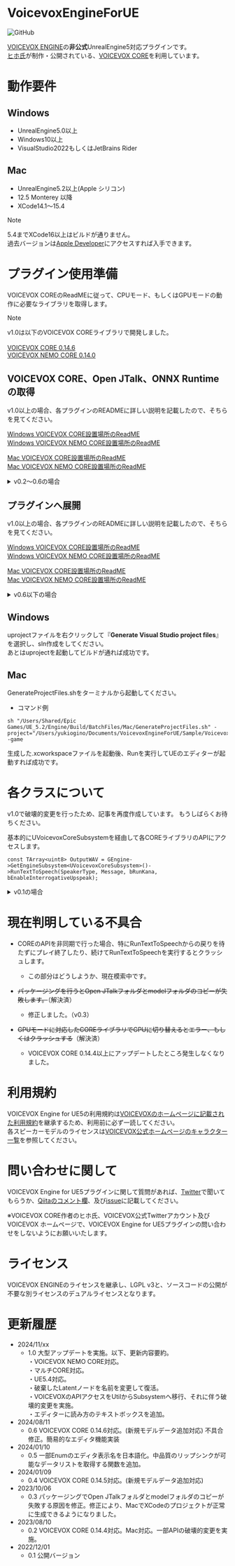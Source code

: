 # VoicevoxEngineForUE

![GitHub](https://img.shields.io/github/license/y-chan/node-voicevox-engine)

[VOICEVOX ENGINE](https://github.com/VOICEVOX/voicevox_engine)の**非公式**UnrealEngine5対応プラグインです。<br/>
[ヒホ氏](https://github.com/Hiroshiba)が制作・公開されている、[VOICEVOX CORE](https://github.com/VOICEVOX/voicevox_core)を利用しています。

# 動作要件

## Windows

* UnrealEngine5.0以上
* Windows10以上
* VisualStudio2022もしくはJetBrains Rider

## Mac

* UnrealEngine5.2以上(Apple シリコン)
* 12.5 Monterey 以降
* XCode14.1～15.4

> [!NOTE]
> 5.4までXCode16以上はビルドが通りません。<br/>
> 過去バージョンは[Apple Developer](https://developer.apple.com/jp/xcode/resources/)にアクセスすれば入手できます。<br/>

# プラグイン使用準備

VOICEVOX COREのReadMEに従って、CPUモード、もしくはGPUモードの動作に必要なライブラリを取得します。

> [!NOTE]
> v1.0は以下のVOICEVOX COREライブラリで開発しました。<br/><br/>
> [VOICEVOX CORE 0.14.6](https://github.com/VOICEVOX/voicevox_core/releases/tag/0.14.6)<br/>
> [VOICEVOX NEMO CORE 0.14.0](https://github.com/VOICEVOX/voicevox_nemo_core/releases/tag/0.14.0)<br/>

## VOICEVOX CORE、Open JTalk、ONNX Runtimeの取得

v1.0以上の場合、各プラグインのREADMEに詳しい説明を記載したので、そちらを見てください。

[Windows VOICEVOX CORE設置場所のReadME](https://github.com/YuukiOgino/VoicevoxEngineForUE/blob/main/Plugins/VoicevoxNativeCore/Source/ThirdParty/VoicevoxCore/x64/README.md)<br/>
[Windows VOICEVOX NEMO CORE設置場所のReadME](https://github.com/YuukiOgino/VoicevoxEngineForUE/blob/main/Plugins/VoicevoxNativeCoreNemo/Source/ThirdParty/VoicevoxCore/x64/README.md)
 
[Mac VOICEVOX CORE設置場所のReadME](https://github.com/YuukiOgino/VoicevoxEngineForUE/blob/main/Plugins/VoicevoxNativeCore/Source/ThirdParty/VoicevoxCore/osx/README.md)<br/>
[Mac VOICEVOX NEMO CORE設置場所のReadME](https://github.com/YuukiOgino/VoicevoxEngineForUE/blob/main/Plugins/VoicevoxNativeCoreNemo/Source/ThirdParty/VoicevoxCore/osx/README.md)

<details>
<summary>v0.2～0.6の場合</summary>
  
[VOICEVOX COREライブラリ](https://github.com/VOICEVOX/voicevox_core)を取得、適当なフォルダに展開してください。<br/>

※v0.6は[VOICEVOX CORE 0.14.6](https://github.com/VOICEVOX/voicevox_core/releases/tag/0.14.6)を元に開発しました。

次に[Open JTalk から配布されている辞書ファイル](https://sourceforge.net/projects/open-jtalk/files/Dictionary/open_jtalk_dic-1.11/open_jtalk_dic_utf_8-1.11.tar.gz/download?use_mirror=jaist) をダウンロードして、上記コアライブラリを展開したディレクトリに展開してください。

VOICEVOX CORE 0.14.6はONNX Runtimeが含まれているため、別途ダウンロードする必要はありません。<br/>
※MacはONNX Runtimeは不要です。

<details>
<summary>v0.1の場合</summary>
  
  v0.1は[VOICEVOX CORE 0.13.2](https://github.com/VOICEVOX/voicevox_core/releases/tag/0.13.2)を元に開発しました。
  
  v0.1で使用するVOICEVOX CORE 0.13.2はONNX Runtimeが同梱されていません。<br/>
  [ONNX Runtime](https://github.com/microsoft/onnxruntime/releases/tag/v1.13.1)をダウンロード、上記コアライブラリを展開したディレクトリに展開してください。
</details> 

</details> 

## プラグインへ展開

v1.0以上の場合、各プラグインのREADMEに詳しい説明を記載したので、そちらを見てください。

[Windows VOICEVOX CORE設置場所のReadME](https://github.com/YuukiOgino/VoicevoxEngineForUE/blob/main/Plugins/VoicevoxNativeCore/Source/ThirdParty/VoicevoxCore/x64/README.md)<br/>
[Windows VOICEVOX NEMO CORE設置場所のReadME](https://github.com/YuukiOgino/VoicevoxEngineForUE/blob/main/Plugins/VoicevoxNativeCoreNemo/Source/ThirdParty/VoicevoxCore/x64/README.md)
 
[Mac VOICEVOX CORE設置場所のReadME](https://github.com/YuukiOgino/VoicevoxEngineForUE/blob/main/Plugins/VoicevoxNativeCore/Source/ThirdParty/VoicevoxCore/osx/README.md)<br/>
[Mac VOICEVOX NEMO CORE設置場所のReadME](https://github.com/YuukiOgino/VoicevoxEngineForUE/blob/main/Plugins/VoicevoxNativeCoreNemo/Source/ThirdParty/VoicevoxCore/osx/README.md)

<details>
<summary>v0.6以下の場合</summary>

展開したCOREライブラリを、以下のフォルダに配置してください。

* Windows

```
Plugins\VoicevoxEngine\Source\ThirdParty\VoicevoxCore\x64
```

* Mac

```
Plugins\VoicevoxEngine\Source\ThirdParty\VoicevoxCore\osx
```

<br/>
※格納例（v0.2以降）<br/>

![image](https://github.com/YuukiOgino/VoicevoxEngineForUE/assets/10606646/f1642b28-a431-4b68-96c7-f36c08cab38b)

<details>
<summary>v0.1の場合</summary>

```
Plugins\VoicevoxEngine\Source\ThirdParty\VoicevoxCore\x64\VoicevoxCore  
```    
※格納例（v0.1）  
  
![image.png](https://qiita-image-store.s3.ap-northeast-1.amazonaws.com/0/104377/33be4503-896f-3d38-d27c-0ce3cab73ea4.png)
</details> 

上記COREライブラリ展開済みのPluginフォルダを、プロジェクトフォルダに配置してください。

</details> 

## Windows

uprojectファイルを右クリックして『**Generate Visual Studio project files**』を選択し、sln作成をしてください。<br/>
あとはuprojectを起動してビルドが通れば成功です。

## Mac

GenerateProjectFiles.shをターミナルから起動してください。

- コマンド例
```
sh "/Users/Shared/Epic Games/UE_5.2/Engine/Build/BatchFiles/Mac/GenerateProjectFiles.sh" -project="/Users/yukiogino/Documents/VoicevoxEngineForUE/Sample/VoicevoxEngineSample.uproject" -game
```

生成した.xcworkspaceファイルを起動後、Runを実行してUEのエディターが起動すれば成功です。



# 各クラスについて

v1.0で破壊的変更を行ったため、記事を再度作成しています。
もうしばらくお待ちください。

基本的にUVoicevoxCoreSubsystemを経由して各COREライブラリのAPIにアクセスします。

```
const TArray<uint8> OutputWAV = GEngine->GetEngineSubsystem<UVoicevoxCoreSubsystem>()->RunTextToSpeech(SpeakerType, Message, bRunKana, bEnableInterrogativeUpspeak);
```

<details>
<summary>v0.1の場合</summary>

[Qiitaに記事を公開しています](https://qiita.com/YuukiOgino/items/bc3ab31de4b1d0689625)ので、そちらを見てください。

</details> 

# 現在判明している不具合

- COREのAPIを非同期で行った場合、特にRunTextToSpeechからの戻りを待たずにプレイ終了したり、続けてRunTextToSpeechを実行するとクラッシュします。
  - この部分はどうしようか、現在模索中です。

- ~~パッケージングを行うとOpen JTalkフォルダとmodelフォルダのコピーが失敗します。~~（解決済）
  - 修正しました。（v0.3）

- ~~GPUモードに対応したCOREライブラリでGPUに切り替えるとエラー、もしくはクラッシュする~~（解決済）
  - VOICEVOX CORE 0.14.4以上にアップデートしたところ発生しなくなりました。

# 利用規約
VOICEVOX Engine for UE5の利用規約は[VOICEVOXのホームページに記載された利用規約](https://voicevox.hiroshiba.jp/term)を継承するため、利用前に必ず一読してください。<br/>
各スピーカーモデルのライセンスは[VOICEVOX公式ホームページのキャラクター一覧](https://voicevox.hiroshiba.jp/)を参照してください。

# 問い合わせに関して
VOICEVOX Engine for UE5プラグインに関して質問があれば、[Twitter](https://twitter.com/YuukiOgino)で聞いてもらうか、[Qiitaのコメント欄](https://qiita.com/YuukiOgino/items/bc3ab31de4b1d0689625)、及び[issue](https://github.com/YuukiOgino/VoicevoxEngineForUE/issues)に記載してください。

※VOICEVOX CORE作者のヒホ氏、VOICEVOX公式Twitterアカウント及びVOICEVOX ホームページで、VOICEVOX Engine for UE5プラグインの問い合わせをしないようにお願いいたします。

# ライセンス
VOICEVOX ENGINEのライセンスを継承し、LGPL v3と、ソースコードの公開が不要な別ライセンスのデュアルライセンスとなります。

# 更新履歴

- 2024/11/xx
  - 1.0 大型アップデートを実施。以下、更新内容要約。<br/>・VOICEVOX NEMO CORE対応。<br/>・マルチCORE対応。<br/>・UE5.4対応。<br/>・破棄したLatentノードを名前を変更して復活。<br/>・VOICEVOXのAPIアクセスをUtilからSubsystemへ移行、それに伴う破壊的変更を実施。<br/>・エディターに読み方のテキストボックスを追加。
- 2024/08/11
  - 0.6 VOICEVOX CORE 0.14.6対応。(新規モデルデータ追加対応) 不具合修正。簡易的なエディタ機能実装
- 2024/01/10
  - 0.5 一部Enumのエディタ表示名を日本語化。中品質のリップシンクが可能なデータリストを取得する関数を追加。
- 2024/01/09
  - 0.4 VOICEVOX CORE 0.14.5対応。(新規モデルデータ追加対応)
- 2023/10/06
  - 0.3 パッケージングでOpen JTalkフォルダとmodelフォルダのコピーが失敗する原因を修正。修正により、MacでXCodeのプロジェクトが正常に生成できるようになりました。
- 2023/08/10
  - 0.2 VOICEVOX CORE 0.14.4対応。Mac対応。一部APIの破壊的変更を実施。
- 2022/12/01
  - 0.1 公開バージョン
